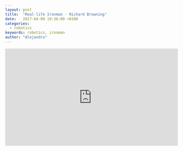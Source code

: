 ```yaml
---
layout: post
title:  "Real-life Ironman - Richard Browning"
date:   2017-04-09 19:36:00 +0100
categories:
  - robotics
keywords: robotics, ironman
author: "Alejandro"
---
```



<iframe width="560" height="315" src="https://www.youtube.com/embed/DafoDiRvGLM" frameborder="0" allowfullscreen></iframe>